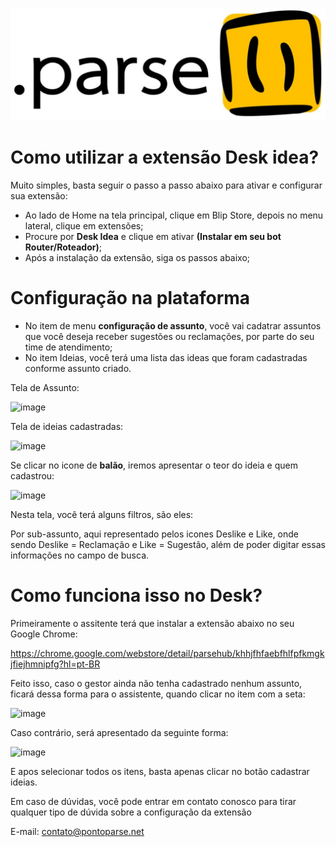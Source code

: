 ![N|Solid](https://raw.githubusercontent.com/Wilkor/img-clonebots/main/logoParseHorizontal.jpeg)


# Como utilizar a extensão Desk idea?

Muito simples, basta seguir o passo a passo abaixo para ativar e configurar sua extensão:

 - Ao lado de Home na tela principal, clique em Blip Store, depois no menu lateral, clique em extensões;
 - Procure por **Desk Idea** e clique em ativar **(Instalar em seu bot Router/Roteador)**;
 - Após a instalação da extensão, siga os passos abaixo;
 
  
# Configuração na plataforma

  - No item de menu **configuração de assunto**, você vai cadatrar assuntos que você deseja receber sugestões ou reclamações, por parte do seu time de atendimento;
  - No item Ideias, você terá uma lista das ideas que foram cadastradas conforme assunto criado.

Tela de Assunto: 

![image](https://user-images.githubusercontent.com/34819624/232516223-c0979cdf-4f2a-4ab8-a17e-fbb7b99b7514.png)

Tela de ideias cadastradas:

![image](https://user-images.githubusercontent.com/34819624/232516422-1d09eaac-4d0c-43f0-b7dc-76dea2063e94.png)

Se clicar no icone de **balão**, iremos apresentar o teor do ideia e quem cadastrou:

![image](https://user-images.githubusercontent.com/34819624/232519841-3db9371b-2b00-4f5d-b878-d5ee4b129827.png)


Nesta tela, você terá alguns filtros, são eles:

Por sub-assunto, aqui representado pelos icones Deslike e Like, onde sendo Deslike = Reclamação e Like = Sugestão, além de poder digitar essas informações no campo de busca.

# Como funciona isso no Desk?

Primeiramente o assitente terá que instalar a extensão abaixo no seu Google Chrome:

https://chrome.google.com/webstore/detail/parsehub/khhjfhfaebfhlfpfkmgkjfiejhmnipfg?hl=pt-BR

Feito isso, caso o gestor ainda não tenha cadastrado nenhum assunto, ficará dessa forma para o assistente, quando clicar no item com a seta:

![image](https://user-images.githubusercontent.com/34819624/232523727-2444b8d6-d18a-4507-a4d6-bd8f7a6692e6.png)

Caso contrário, será apresentado da seguinte forma:

![image](https://user-images.githubusercontent.com/34819624/232519257-31a3ad3d-350d-49d6-beac-33244a7af276.png)


E apos selecionar todos os itens, basta apenas clicar no botão cadastrar ideias.

 Em caso de dúvidas, você pode entrar em contato conosco para tirar qualquer tipo de dúvida sobre a configuração da extensão
 
 E-mail: contato@pontoparse.net
